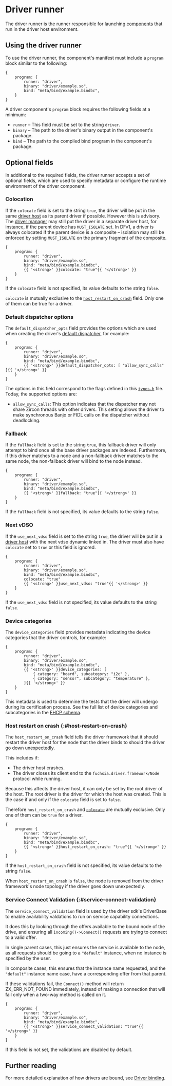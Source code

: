 # Driver runner

The driver runner is the runner responsible for launching
[components][glossary.component] that run in the driver host environment.

## Using the driver runner

To use the driver runner, the component's manifest must include a `program`
block similar to the following:

```json5 {:.devsite-disable-click-to-copy}
{
    program: {
        runner: "driver",
        binary: "driver/example.so",
        bind: "meta/bind/example.bindbc",
    }
}
```

A driver component's `program` block requires the following fields at a minimum:

-   `runner` – This field must be set to the string `driver`.
-   `binary` – The path to the driver's binary output in the component's
    package.
-   `bind` – The path to the compiled bind program in the component's package.

## Optional fields

In additional to the required fields, the driver runner accepts a set of
optional fields, which are used to specify metadata or configure the runtime
environment of the driver component.

### Colocation

If the `colocate` field is set to the string `true`, the driver will be put in
the same [driver host][driver-host] as its parent driver if possible. However
this is advisory. The [driver manager][driver-manager] may still put the driver
in a separate driver host, for instance, if the parent device has `MUST_ISOLATE`
set. In DFv1, a driver is always colocated if the parent device is a composite –
isolation may still be enforced by setting `MUST_ISOLATE` on the primary
fragment of the composite.

```json5 {:.devsite-disable-click-to-copy}
{
    program: {
        runner: "driver",
        binary: "driver/example.so",
        bind: "meta/bind/example.bindbc",
        {{ '<strong>' }}colocate: "true"{{ '</strong>' }}
    }
}
```

If the `colocate` field is not specified, its value defaults to the string
`false`.

`colocate` is mutually exclusive to the [`host_restart_on_crash`](#host-restart-on-crash) field.
Only one of them can be true for a driver.

### Default dispatcher options

The `default_dispatcher_opts` field provides the options which are used when
creating the driver's [default dispatcher][driver-dispatcher], for example:

```json5 {:.devsite-disable-click-to-copy}
{
    program: {
        runner: "driver",
        binary: "driver/example.so",
        bind: "meta/bind/example.bindbc",
        {{ '<strong>' }}default_dispatcher_opts: [ "allow_sync_calls" ]{{ '</strong>' }}
    }
}
```

The options in this field correspond to the flags defined in this
[`types.h`][dispatcher-flags] file. Today, the supported options are:

-   `allow_sync_calls`: This option indicates that the dispatcher may not
    share Zircon threads with other drivers. This setting allows the driver
    to make synchronous Banjo or FIDL calls on the dispatcher without
    deadlocking.

### Fallback

If the `fallback` field is set to the string `true`, this fallback driver will
only attempt to bind once all the base driver packages are indexed. Furthermore,
if this driver matches to a node and a non-fallback driver matches to the same
node, the non-fallback driver will bind to the node instead.

```json5 {:.devsite-disable-click-to-copy}
{
    program: {
        runner: "driver",
        binary: "driver/example.so",
        bind: "meta/bind/example.bindbc",
        {{ '<strong>' }}fallback: "true"{{ '</strong>' }}
    }
}
```

If the `fallback` field is not specified, its value defaults to the string
`false`.

### Next vDSO

If the `use_next_vdso` field is set to the string `true`, the driver will be put in
a [driver host][driver-host] with the next vdso dynamic linked in. The driver must
also have `colocate` set to `true` or this field is ignored.

```json5 {:.devsite-disable-click-to-copy}
{
    program: {
        runner: "driver",
        binary: "driver/example.so",
        bind: "meta/bind/example.bindbc",
        colocate: "true"
        {{ '<strong>' }}use_next_vdso: "true"{{ '</strong>' }}
    }
}
```

If the `use_next_vdso` field is not specified, its value defaults to the string
`false`.

### Device categories

The `device_categories` field provides metadata indicating the device categories
that the driver controls, for example:

```json5 {:.devsite-disable-click-to-copy}
{
    program: {
        runner: "driver",
        binary: "driver/example.so",
        bind: "meta/bind/example.bindbc",
        {{ '<strong>' }}device_categories: [
            { category: "board", subcategory: "i2c" },
            { category: "sensor", subcategory: "temperature" },
        ]{{ '</strong>' }}
    }
}
```

This metadata is used to determine the tests that the driver will undergo during
its certification process. See the full list of device categories and
subcategories in the [FHCP schema][fhcp-schema].

### Host restart on crash {:#host-restart-on-crash}

The `host_restart_on_crash` field tells the driver framework that it should restart the
driver host for the node that the driver binds to should the driver go down unexpectedly.

This includes if:

 - The driver host crashes.
 - The driver closes its client end to the `fuchsia.driver.framework/Node` protocol while running.

Because this affects the driver host, it can only be set by the root driver of the host.
The root driver is the driver for which the host was created. This is the case if and only if
the `colocate` field is set to `false`.

Therefore `host_restart_on_crash` and [`colocate`](#colocation) are mutually exclusive. Only
one of them can be `true` for a driver.

```json5 {:.devsite-disable-click-to-copy}
{
    program: {
        runner: "driver",
        binary: "driver/example.so",
        bind: "meta/bind/example.bindbc",
        {{ '<strong>' }}host_restart_on_crash: "true"{{ '</strong>' }}
    }
}
```

If the `host_restart_on_crash` field is not specified, its value defaults to the string
`false`.

When `host_restart_on_crash` is `false`, the node is removed from the driver framework's
node topology if the driver goes down unexpectedly.

### Service Connect Validation {:#service-connect-validation}

The `service_connect_validation` field is used by the driver sdk's DriverBase
to enable availability valdations to run on service capability connections.

It does this by looking through the offers available to the bound node of the
drive, and ensuring all `incoming()->Connect()` requests are trying to connect
to a valid offer.

In single parent cases, this just ensures the service is available to the node,
as all requests should be going to a `"default"` instance, when no instance is
specified by the user.

In composite cases, this ensures that the instance name requested, and the
`"default"` instance name case, have a corresponding offer from that parent.

If these validations fail, the `Connect()` method will return ZX_ERR_NOT_FOUND
immediately, instead of making a connection that will fail only when a two-way
method is called on it.

```json5 {:.devsite-disable-click-to-copy}
{
    program: {
        runner: "driver",
        binary: "driver/example.so",
        bind: "meta/bind/example.bindbc",
        {{ '<strong>' }}service_connect_validation: "true"{{ '</strong>' }}
    }
}
```

If this field is not set, the validations are disabled by default.


## Further reading

For more detailed explanation of how drivers are bound, see
[Driver binding][driver-binding].

<!-- Reference links -->

[glossary.component]: /docs/glossary/README.md#component
[driver-host]: /docs/concepts/drivers/driver_framework.md#driver_host
[driver-manager]: /docs/concepts/drivers/driver_framework.md#driver_manager
[driver-dispatcher]: /docs/concepts/drivers/driver-dispatcher-and-threads.md
[dispatcher-flags]: /sdk/lib/driver/runtime/include/lib/fdf/types.h
[fhcp-schema]: /build/drivers/FHCP.json
[driver-binding]: /docs/concepts/drivers/driver_binding.md
